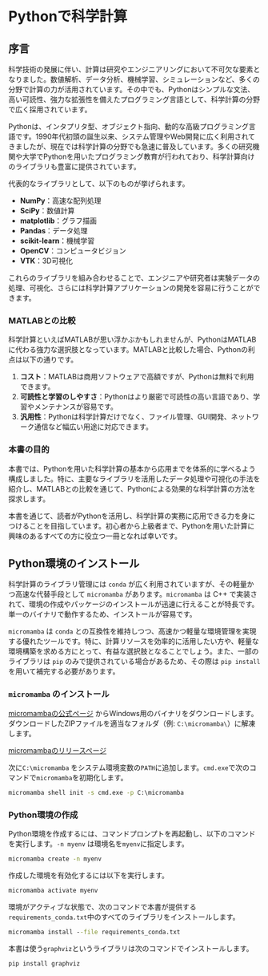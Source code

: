 # Pythonで科学計算

## 序言

科学技術の発展に伴い、計算は研究やエンジニアリングにおいて不可欠な要素となりました。数値解析、データ分析、機械学習、シミュレーションなど、多くの分野で計算の力が活用されています。その中でも、Pythonはシンプルな文法、高い可読性、強力な拡張性を備えたプログラミング言語として、科学計算の分野で広く採用されています。

Pythonは、インタプリタ型、オブジェクト指向、動的な高級プログラミング言語です。1990年代初頭の誕生以来、システム管理やWeb開発に広く利用されてきましたが、現在では科学計算の分野でも急速に普及しています。多くの研究機関や大学でPythonを用いたプログラミング教育が行われており、科学計算向けのライブラリも豊富に提供されています。

代表的なライブラリとして、以下のものが挙げられます。

- **NumPy**：高速な配列処理
- **SciPy**：数値計算
- **matplotlib**：グラフ描画
- **Pandas**：データ処理
- **scikit-learn**：機械学習
- **OpenCV**：コンピュータビジョン
- **VTK**：3D可視化

これらのライブラリを組み合わせることで、エンジニアや研究者は実験データの処理、可視化、さらには科学計算アプリケーションの開発を容易に行うことができます。

### MATLABとの比較

科学計算といえばMATLABが思い浮かぶかもしれませんが、PythonはMATLABに代わる強力な選択肢となっています。MATLABと比較した場合、Pythonの利点は以下の通りです。

1. **コスト**：MATLABは商用ソフトウェアで高額ですが、Pythonは無料で利用できます。
2. **可読性と学習のしやすさ**：Pythonはより厳密で可読性の高い言語であり、学習やメンテナンスが容易です。
3. **汎用性**：Pythonは科学計算だけでなく、ファイル管理、GUI開発、ネットワーク通信など幅広い用途に対応できます。

### 本書の目的

本書では、Pythonを用いた科学計算の基本から応用までを体系的に学べるよう構成しました。特に、主要なライブラリを活用したデータ処理や可視化の手法を紹介し、MATLABとの比較を通じて、Pythonによる効果的な科学計算の方法を探求します。

本書を通じて、読者がPythonを活用し、科学計算の実務に応用できる力を身につけることを目指しています。初心者から上級者まで、Pythonを用いた計算に興味のあるすべての方に役立つ一冊となれば幸いです。

## Python環境のインストール

科学計算のライブラリ管理には `conda` が広く利用されていますが、その軽量かつ高速な代替手段として `micromamba` があります。`micromamba` は C++ で実装されて、環境の作成やパッケージのインストールが迅速に行えることが特長です。単一のバイナリで動作するため、インストールが容易です。

`micromamba` は `conda` との互換性を維持しつつ、高速かつ軽量な環境管理を実現する優れたツールです。特に、計算リソースを効率的に活用したい方や、軽量な環境構築を求める方にとって、有益な選択肢となることでしょう。また、一部のライブラリは `pip` のみで提供されている場合があるため、その際は `pip install` を用いて補完する必要があります。  

### `micromamba` のインストール

[micromambaの公式ページ](https://mamba.readthedocs.io/en/latest/installation.html) からWindows用のバイナリをダウンロードします。ダウンロードしたZIPファイルを適当なフォルダ（例: `C:\micromamba\`）に解凍します。

[micromambaのリリースページ](https://github.com/mamba-org/micromamba-releases/releases)

次に`C:\micromamba` をシステム環境変数の`PATH`に追加します。`cmd.exe`で次のコマンドで`micromamba`を初期化します。

```cmd
micromamba shell init -s cmd.exe -p C:\micromamba
```

### Python環境の作成

Python環境を作成するには、コマンドプロンプトを再起動し、以下のコマンドを実行します。`-n myenv` は環境名を`myenv`に指定します。

```cmd
micromamba create -n myenv
```

作成した環境を有効化するには以下を実行します。

```cmd
micromamba activate myenv
```

環境がアクティブな状態で、次のコマンドで本書が提供する`requirements_conda.txt`中のすべてのライブラリをインストールします。

```cmd
micromamba install --file requirements_conda.txt 
```

本書は使う`graphviz`というライブラリは次のコマンドでインストールします。

```cmd
pip install graphviz
```

```{tableofcontents}
```